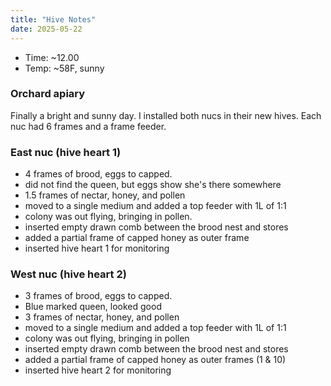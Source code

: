 ```yaml
---
title: "Hive Notes"
date: 2025-05-22
---
```


- Time: ~12.00
- Temp: ~58F, sunny

### Orchard apiary

Finally a bright and sunny day. I installed both nucs in their new hives.
Each nuc had 6 frames and a frame feeder.

### East nuc (hive heart 1)

- 4 frames of brood, eggs to capped.
- did not find the queen, but eggs show she's there somewhere
- 1.5 frames of nectar, honey, and pollen
- moved to a single medium and added a top feeder with 1L of 1:1
- colony was out flying, bringing in pollen.
- inserted empty drawn comb between the brood nest and stores
- added a partial frame of capped honey as outer frame
- inserted hive heart 1 for monitoring

### West nuc (hive heart 2)

- 3 frames of brood, eggs to capped.
- Blue marked queen, looked good
- 3 frames of nectar, honey, and pollen
- moved to a single medium and added a top feeder with 1L of 1:1
- colony was out flying, bringing in pollen
- inserted empty drawn comb between the brood nest and stores
- added a partial frame of capped honey as outer frames (1 & 10)
- inserted hive heart 2 for monitoring

